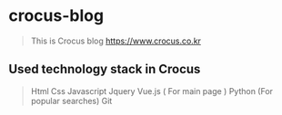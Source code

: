 # crocus-blog

> This is Crocus blog
> https://www.crocus.co.kr

## Used technology stack in Crocus
> Html
> Css
> Javascript
> Jquery
> Vue.js ( For main page )
> Python (For popular searches)
> Git